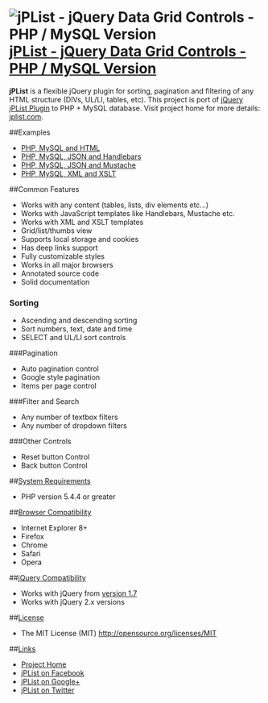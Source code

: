 # ![jPList - jQuery Data Grid Controls - PHP / MySQL Version](http://jplist.com/content/img/common/rocket-50.png) [jPList - jQuery Data Grid Controls - PHP / MySQL Version](http://jplist.com)

**jPList** is a flexible jQuery plugin for sorting, pagination and filtering of any HTML structure (DIVs, UL/LI, tables, etc). This project is port of [jQuery jPList Plugin](https://github.com/no81no/jplist) to PHP + MySQL database. Visit project home for more details: [jplist.com](http://jplist.com).

##Examples
- [PHP, MySQL and HTML](http://jplist.com/datasourcesexamples/php-mysql-json-handlebars-demo)
- [PHP, MySQL, JSON and Handlebars](http://jplist.com/datasourcesexamples/php-mysql-json-handlebars-demo)
- [PHP, MySQL, JSON and Mustache](http://jplist.com/datasourcesexamples/php-mysql-json-mustache-demo)
- [PHP, MySQL, XML and XSLT](http://jplist.com/datasourcesexamples/php-mysql-xml-xslt-demo)

##Common Features
- Works with any content (tables, lists, div elements etc...)
- Works with JavaScript templates like Handlebars, Mustache etc.
- Works with XML and XSLT templates
- Grid/list/thumbs view
- Supports local storage and cookies
- Has deep links support
- Fully customizable styles
- Works in all major browsers
- Annotated source code
- Solid documentation

### Sorting
- Ascending and descending sorting
- Sort numbers, text, date and time
- SELECT and UL/LI sort controls

###Pagination
- Auto pagination control
- Google style pagination
- Items per page control

###Filter and Search
- Any number of textbox filters
- Any number of dropdown filters

###Other Controls
- Reset button Control
- Back button Control

##[System Requirements](#system-requirements)
- PHP version 5.4.4 or greater

##[Browser Compatibility](#browser-compatibility)
- Internet Explorer 8+
- Firefox
- Chrome
- Safari
- Opera

##[jQuery Compatibility](jquery-compatibility)
- Works with jQuery from [version 1.7](http://code.jquery.com/jquery-1.7.min.js)
- Works with jQuery 2.x versions

##[License](#license)
- The MIT License (MIT) http://opensource.org/licenses/MIT

##[Links](#links)
- [Project Home](http://jplist.com)
- [jPList on Facebook](https://www.facebook.com/jplist)
- [jPList on Google+](https://plus.google.com/+Jplistjs)
- [jPList on Twitter](https://twitter.com/jquery_jplist)
